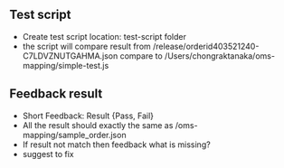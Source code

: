 ## Test script
- Create test script location: test-script folder
- the script will compare result from /release/orderid403521240-C7LDVZNUTGAHMA.json compare to /Users/chongraktanaka/oms-mapping/simple-test.js

## Feedback result
- Short Feedback: Result {Pass, Fail}
- All the result should exactly the same as /oms-mapping/sample_order.json
- If result not match then feedback what is missing?
- suggest to fix
